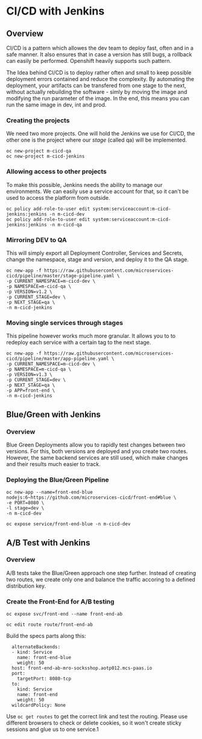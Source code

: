# CI/CD with Jenkins

## Overview
CI/CD is a pattern which allowes the dev team to deploy fast, often and in a safe manner. It also ensures that in case a version has still bugs, a rollback can easily be performed. Openshift heavily supports such pattern.

The Idea behind CI/CD is to deploy rather often and small to keep possible deployment errors contained and reduce the complexity. By automating the deployment, your artifacts can be transfered from one stage to the next, without actually rebuilding the software - simly by moving the image and modifying the run parameter of the image. In the end, this means you can run the same image in dev, int and prod.

### Creating the projects

We need two more projects. One will hold the Jenkins we use for CI/CD, the other one is the project where our *stage* (called qa) will be implemented.

```
oc new-project m-cicd-qa
oc new-project m-cicd-jenkins
```

### Allowing access to other projects

To make this possible, Jenkins needs the ability to manage our environments. We can easily use a service account for that, so it can't be used to access the platform from outside.
```
oc policy add-role-to-user edit system:serviceaccount:m-cicd-jenkins:jenkins -n m-cicd-dev
oc policy add-role-to-user edit system:serviceaccount:m-cicd-jenkins:jenkins -n m-cicd-qa
```

### Mirroring DEV to QA
This will simply export all Deployment Controller, Services and Secrets, change the namespace, stage and version, and deploy it to the QA stage.

```
oc new-app -f https://raw.githubusercontent.com/microservices-cicd/pipeline/master/stage-pipeline.yaml \
-p CURRENT_NAMESPACE=m-cicd-dev \
-p NAMESPACE=m-cicd-qa \
-p VERSION=v1.2 \
-p CURRENT_STAGE=dev \
-p NEXT_STAGE=qa \
-n m-cicd-jenkins
```

### Moving single services through stages
This pipeline however works much more granular. It allows you to to redeploy each service with a certain tag to the next stage.

```
oc new-app -f https://raw.githubusercontent.com/microservices-cicd/pipeline/master/app-pipeline.yaml \
-p CURRENT_NAMESPACE=m-cicd-dev \
-p NAMESPACE=m-cicd-qa \
-p VERSION=v1.3 \
-p CURRENT_STAGE=dev \
-p NEXT_STAGE=qa \
-p APP=front-end \
-n m-cicd-jenkins
```

## Blue/Green with Jenkins

### Overview
Blue Green Deployments allow you to rapidly test changes between two versions. For this, both versions are deployed and you create two routes. However, the same backend services are still used, which make changes and their results much easier to track.

### Deploying the Blue/Green Pipeline
```
oc new-app --name=front-end-blue nodejs:6~https://github.com/microservices-cicd/front-end#blue \
-e PORT=8080 \
-l stage=dev \
-n m-cicd-dev

oc expose service/front-end-blue -n m-cicd-dev
```

## A/B Test with Jenkins

### Overview
A/B tests take the Blue/Green approach one step further. Instead of creating two routes, we create only one and balance the traffic accoring to a defined distribution key.

### Create the Front-End for A/B testing
```
oc expose svc/front-end --name front-end-ab

oc edit route route/front-end-ab
```

Build the specs parts along this:
```
  alternateBackends:
  - kind: Service
    name: front-end-blue
    weight: 50
  host: front-end-ab-mro-socksshop.aotp012.mcs-paas.io
  port:
    targetPort: 8080-tcp
  to:
    kind: Service
    name: front-end
    weight: 50
  wildcardPolicy: None
```

Use `oc get routes` to get the correct link and test the routing. Please use different browsers to check or delete cookies, so it won't create sticky sessions and glue us to one service.1
